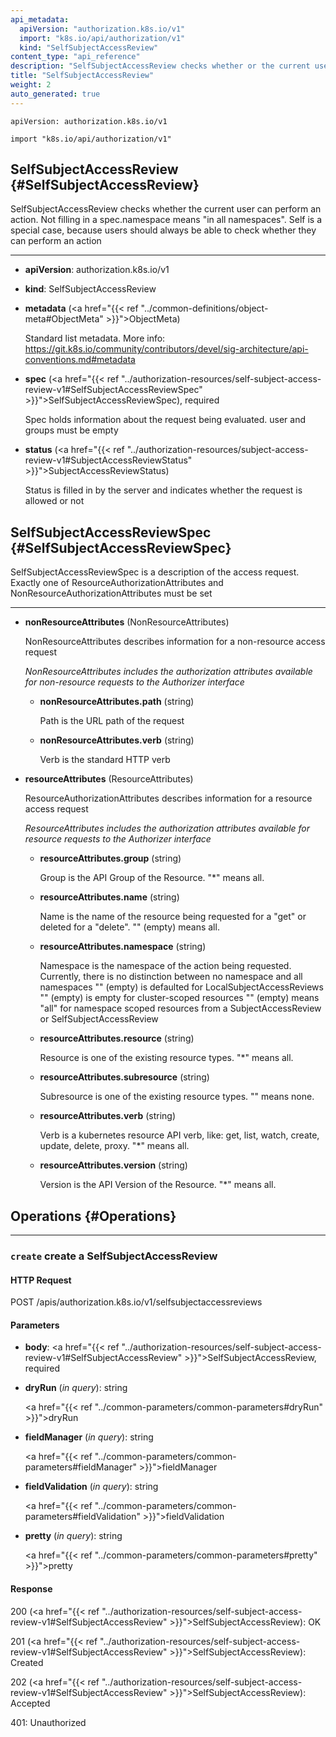 ```yaml
---
api_metadata:
  apiVersion: "authorization.k8s.io/v1"
  import: "k8s.io/api/authorization/v1"
  kind: "SelfSubjectAccessReview"
content_type: "api_reference"
description: "SelfSubjectAccessReview checks whether or the current user can perform an action."
title: "SelfSubjectAccessReview"
weight: 2
auto_generated: true
---
```


<!--
The file is auto-generated from the Go source code of the component using a generic
[generator](https://github.com/kubernetes-sigs/reference-docs/). To learn how
to generate the reference documentation, please read
[Contributing to the reference documentation](/docs/contribute/generate-ref-docs/).
To update the reference content, please follow the 
[Contributing upstream](/docs/contribute/generate-ref-docs/contribute-upstream/)
guide. You can file document formatting bugs against the
[reference-docs](https://github.com/kubernetes-sigs/reference-docs/) project.
-->

`apiVersion: authorization.k8s.io/v1`

`import "k8s.io/api/authorization/v1"`


## SelfSubjectAccessReview {#SelfSubjectAccessReview}

SelfSubjectAccessReview checks whether the current user can perform an action.  Not filling in a spec.namespace means "in all namespaces".  Self is a special case, because users should always be able to check whether they can perform an action

<hr>

- **apiVersion**: authorization.k8s.io/v1


- **kind**: SelfSubjectAccessReview


- **metadata** (<a href="{{< ref "../common-definitions/object-meta#ObjectMeta" >}}">ObjectMeta</a>)

  Standard list metadata. More info: https://git.k8s.io/community/contributors/devel/sig-architecture/api-conventions.md#metadata

- **spec** (<a href="{{< ref "../authorization-resources/self-subject-access-review-v1#SelfSubjectAccessReviewSpec" >}}">SelfSubjectAccessReviewSpec</a>), required

  Spec holds information about the request being evaluated.  user and groups must be empty

- **status** (<a href="{{< ref "../authorization-resources/subject-access-review-v1#SubjectAccessReviewStatus" >}}">SubjectAccessReviewStatus</a>)

  Status is filled in by the server and indicates whether the request is allowed or not





## SelfSubjectAccessReviewSpec {#SelfSubjectAccessReviewSpec}

SelfSubjectAccessReviewSpec is a description of the access request.  Exactly one of ResourceAuthorizationAttributes and NonResourceAuthorizationAttributes must be set

<hr>

- **nonResourceAttributes** (NonResourceAttributes)

  NonResourceAttributes describes information for a non-resource access request

  <a name="NonResourceAttributes"></a>
  *NonResourceAttributes includes the authorization attributes available for non-resource requests to the Authorizer interface*

  - **nonResourceAttributes.path** (string)

    Path is the URL path of the request

  - **nonResourceAttributes.verb** (string)

    Verb is the standard HTTP verb

- **resourceAttributes** (ResourceAttributes)

  ResourceAuthorizationAttributes describes information for a resource access request

  <a name="ResourceAttributes"></a>
  *ResourceAttributes includes the authorization attributes available for resource requests to the Authorizer interface*

  - **resourceAttributes.group** (string)

    Group is the API Group of the Resource.  "*" means all.

  - **resourceAttributes.name** (string)

    Name is the name of the resource being requested for a "get" or deleted for a "delete". "" (empty) means all.

  - **resourceAttributes.namespace** (string)

    Namespace is the namespace of the action being requested.  Currently, there is no distinction between no namespace and all namespaces "" (empty) is defaulted for LocalSubjectAccessReviews "" (empty) is empty for cluster-scoped resources "" (empty) means "all" for namespace scoped resources from a SubjectAccessReview or SelfSubjectAccessReview

  - **resourceAttributes.resource** (string)

    Resource is one of the existing resource types.  "*" means all.

  - **resourceAttributes.subresource** (string)

    Subresource is one of the existing resource types.  "" means none.

  - **resourceAttributes.verb** (string)

    Verb is a kubernetes resource API verb, like: get, list, watch, create, update, delete, proxy.  "*" means all.

  - **resourceAttributes.version** (string)

    Version is the API Version of the Resource.  "*" means all.





## Operations {#Operations}



<hr>






### `create` create a SelfSubjectAccessReview

#### HTTP Request

POST /apis/authorization.k8s.io/v1/selfsubjectaccessreviews

#### Parameters


- **body**: <a href="{{< ref "../authorization-resources/self-subject-access-review-v1#SelfSubjectAccessReview" >}}">SelfSubjectAccessReview</a>, required

  


- **dryRun** (*in query*): string

  <a href="{{< ref "../common-parameters/common-parameters#dryRun" >}}">dryRun</a>


- **fieldManager** (*in query*): string

  <a href="{{< ref "../common-parameters/common-parameters#fieldManager" >}}">fieldManager</a>


- **fieldValidation** (*in query*): string

  <a href="{{< ref "../common-parameters/common-parameters#fieldValidation" >}}">fieldValidation</a>


- **pretty** (*in query*): string

  <a href="{{< ref "../common-parameters/common-parameters#pretty" >}}">pretty</a>



#### Response


200 (<a href="{{< ref "../authorization-resources/self-subject-access-review-v1#SelfSubjectAccessReview" >}}">SelfSubjectAccessReview</a>): OK

201 (<a href="{{< ref "../authorization-resources/self-subject-access-review-v1#SelfSubjectAccessReview" >}}">SelfSubjectAccessReview</a>): Created

202 (<a href="{{< ref "../authorization-resources/self-subject-access-review-v1#SelfSubjectAccessReview" >}}">SelfSubjectAccessReview</a>): Accepted

401: Unauthorized

